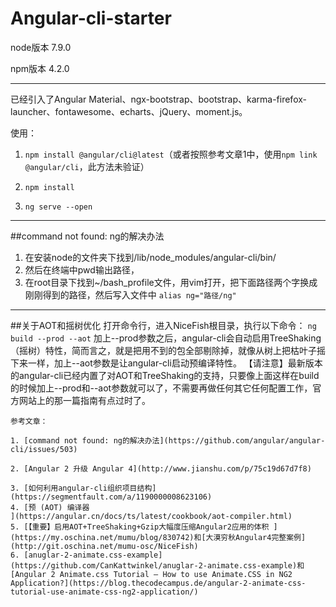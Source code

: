 # Angular-cli-starter

node版本 7.9.0

npm版本 4.2.0

***
已经引入了Angular Material、ngx-bootstrap、bootstrap、karma-firefox-launcher、fontawesome、echarts、jQuery、moment.js。

使用：
1. `npm install @angular/cli@latest`（或者按照参考文章1中，使用`npm link @angular/cli`，此方法未验证）

2. `npm install`

3. `ng serve --open`

***
##command not found: ng的解决办法
1. 在安装node的文件夹下找到/lib/node_modules/angular-cli/bin/
2. 然后在终端中pwd输出路径，
3. 在root目录下找到~/bash_profile文件，用vim打开，把下面路径两个字换成刚刚得到的路径，然后写入文件中
`alias ng="路径/ng"`
***
##关于AOT和摇树优化
打开命令行，进入NiceFish根目录，执行以下命令：
`ng build --prod --aot`
加上--prod参数之后，angular-cli会自动启用TreeShaking（摇树）特性，简而言之，就是把用不到的包全部剔除掉，就像从树上把枯叶子摇下来一样，加上--aot参数是让angular-cli启动预编译特性。
【请注意】最新版本的angular-cli已经内置了对AOT和TreeShaking的支持，只要像上面这样在build的时候加上--prod和--aot参数就可以了，不需要再做任何其它任何配置工作，官方网站上的那一篇指南有点过时了。

~~~
参考文章：

1. [command not found: ng的解决办法](https://github.com/angular/angular-cli/issues/503)

2. [Angular 2 升级 Angular 4](http://www.jianshu.com/p/75c19d67d7f8)

3. [如何利用angular-cli组织项目结构](https://segmentfault.com/a/1190000008623106)
4. [预 (AOT) 编译器
](https://angular.cn/docs/ts/latest/cookbook/aot-compiler.html)
5. [【重要】启用AOT+TreeShaking+Gzip大幅度压缩Angular2应用的体积 ](https://my.oschina.net/mumu/blog/830742)和[大漠穷秋Angular4完整案例](http://git.oschina.net/mumu-osc/NiceFish)
6. [anuglar-2-animate.css-example](https://github.com/CanKattwinkel/anuglar-2-animate.css-example)和[Angular 2 Animate.css Tutorial – How to use Animate.CSS in NG2 Application?](https://blog.thecodecampus.de/angular-2-animate-css-tutorial-use-animate-css-ng2-application/)